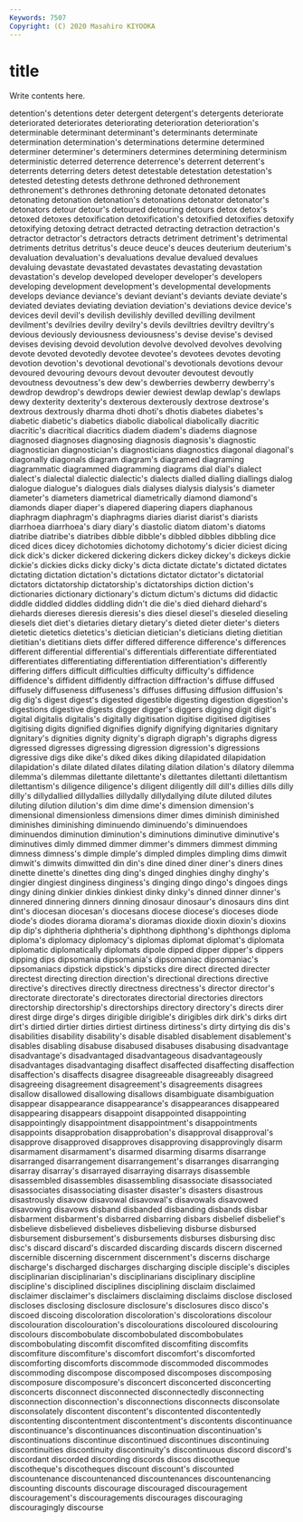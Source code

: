 ```yaml
---
Keywords: 7507
Copyright: (C) 2020 Masahiro KIYOOKA
---
```


# title

Write contents here.

 detention's detentions deter detergent detergent's detergents
deteriorate deteriorated deteriorates deteriorating deterioration deterioration's determinable determinant determinant's determinants
determinate determination determination's determinations determine determined determiner determiner's determiners determines
determining determinism deterministic deterred deterrence deterrence's deterrent deterrent's deterrents deterring
deters detest detestable detestation detestation's detested detesting detests dethrone dethroned
dethronement dethronement's dethrones dethroning detonate detonated detonates detonating detonation detonation's
detonations detonator detonator's detonators detour detour's detoured detouring detours detox
detox's detoxed detoxes detoxification detoxification's detoxified detoxifies detoxify detoxifying detoxing
detract detracted detracting detraction detraction's detractor detractor's detractors detracts detriment
detriment's detrimental detriments detritus detritus's deuce deuce's deuces deuterium deuterium's
devaluation devaluation's devaluations devalue devalued devalues devaluing devastate devastated devastates
devastating devastation devastation's develop developed developer developer's developers developing development
development's developmental developments develops deviance deviance's deviant deviant's deviants deviate
deviate's deviated deviates deviating deviation deviation's deviations device device's devices
devil devil's devilish devilishly devilled devilling devilment devilment's devilries devilry
devilry's devils deviltries deviltry deviltry's devious deviously deviousness deviousness's devise
devise's devised devises devising devoid devolution devolve devolved devolves devolving
devote devoted devotedly devotee devotee's devotees devotes devoting devotion devotion's
devotional devotional's devotionals devotions devour devoured devouring devours devout devouter
devoutest devoutly devoutness devoutness's dew dew's dewberries dewberry dewberry's dewdrop
dewdrop's dewdrops dewier dewiest dewlap dewlap's dewlaps dewy dexterity dexterity's
dexterous dexterously dextrose dextrose's dextrous dextrously dharma dhoti dhoti's dhotis
diabetes diabetes's diabetic diabetic's diabetics diabolic diabolical diabolically diacritic diacritic's
diacritical diacritics diadem diadem's diadems diagnose diagnosed diagnoses diagnosing diagnosis
diagnosis's diagnostic diagnostician diagnostician's diagnosticians diagnostics diagonal diagonal's diagonally diagonals
diagram diagram's diagramed diagraming diagrammatic diagrammed diagramming diagrams dial dial's
dialect dialect's dialectal dialectic dialectic's dialects dialled dialling diallings dialog
dialogue dialogue's dialogues dials dialyses dialysis dialysis's diameter diameter's diameters
diametrical diametrically diamond diamond's diamonds diaper diaper's diapered diapering diapers
diaphanous diaphragm diaphragm's diaphragms diaries diarist diarist's diarists diarrhoea diarrhoea's
diary diary's diastolic diatom diatom's diatoms diatribe diatribe's diatribes dibble
dibble's dibbled dibbles dibbling dice diced dices dicey dichotomies dichotomy
dichotomy's dicier diciest dicing dick dick's dicker dickered dickering dickers
dickey dickey's dickeys dickie dickie's dickies dicks dicky dicky's dicta
dictate dictate's dictated dictates dictating dictation dictation's dictations dictator dictator's
dictatorial dictators dictatorship dictatorship's dictatorships diction diction's dictionaries dictionary dictionary's
dictum dictum's dictums did didactic diddle diddled diddles diddling didn't
die die's died diehard diehard's diehards diereses dieresis dieresis's dies
diesel diesel's dieseled dieseling diesels diet diet's dietaries dietary dietary's
dieted dieter dieter's dieters dietetic dietetics dietetics's dietician dietician's dieticians
dieting dietitian dietitian's dietitians diets differ differed difference difference's differences
different differential differential's differentials differentiate differentiated differentiates differentiating differentiation differentiation's
differently differing differs difficult difficulties difficulty difficulty's diffidence diffidence's diffident
diffidently diffraction diffraction's diffuse diffused diffusely diffuseness diffuseness's diffuses diffusing
diffusion diffusion's dig dig's digest digest's digested digestible digesting digestion
digestion's digestions digestive digests digger digger's diggers digging digit digit's
digital digitalis digitalis's digitally digitisation digitise digitised digitises digitising digits
dignified dignifies dignify dignifying dignitaries dignitary dignitary's dignities dignity dignity's
digraph digraph's digraphs digress digressed digresses digressing digression digression's digressions
digressive digs dike dike's diked dikes diking dilapidated dilapidation dilapidation's
dilate dilated dilates dilating dilation dilation's dilatory dilemma dilemma's dilemmas
dilettante dilettante's dilettantes dilettanti dilettantism dilettantism's diligence diligence's diligent diligently
dill dill's dillies dills dilly dilly's dillydallied dillydallies dillydally dillydallying
dilute diluted dilutes diluting dilution dilution's dim dime dime's dimension
dimension's dimensional dimensionless dimensions dimer dimes diminish diminished diminishes diminishing
diminuendo diminuendo's diminuendoes diminuendos diminution diminution's diminutions diminutive diminutive's diminutives
dimly dimmed dimmer dimmer's dimmers dimmest dimming dimness dimness's dimple
dimple's dimpled dimples dimpling dims dimwit dimwit's dimwits dimwitted din
din's dine dined diner diner's diners dines dinette dinette's dinettes
ding ding's dinged dinghies dinghy dinghy's dingier dingiest dinginess dinginess's
dinging dingo dingo's dingoes dings dingy dining dinkier dinkies dinkiest
dinky dinky's dinned dinner dinner's dinnered dinnering dinners dinning dinosaur
dinosaur's dinosaurs dins dint dint's diocesan diocesan's diocesans diocese diocese's
dioceses diode diode's diodes diorama diorama's dioramas dioxide dioxin dioxin's
dioxins dip dip's diphtheria diphtheria's diphthong diphthong's diphthongs diploma diploma's
diplomacy diplomacy's diplomas diplomat diplomat's diplomata diplomatic diplomatically diplomats dipole
dipped dipper dipper's dippers dipping dips dipsomania dipsomania's dipsomaniac dipsomaniac's
dipsomaniacs dipstick dipstick's dipsticks dire direct directed directer directest directing
direction direction's directional directions directive directive's directives directly directness directness's
director director's directorate directorate's directorates directorial directories directors directorship directorship's
directorships directory directory's directs direr direst dirge dirge's dirges dirigible
dirigible's dirigibles dirk dirk's dirks dirt dirt's dirtied dirtier dirties
dirtiest dirtiness dirtiness's dirty dirtying dis dis's disabilities disability disability's
disable disabled disablement disablement's disables disabling disabuse disabused disabuses disabusing
disadvantage disadvantage's disadvantaged disadvantageous disadvantageously disadvantages disadvantaging disaffect disaffected disaffecting
disaffection disaffection's disaffects disagree disagreeable disagreeably disagreed disagreeing disagreement disagreement's
disagreements disagrees disallow disallowed disallowing disallows disambiguate disambiguation disappear disappearance
disappearance's disappearances disappeared disappearing disappears disappoint disappointed disappointing disappointingly disappointment
disappointment's disappointments disappoints disapprobation disapprobation's disapproval disapproval's disapprove disapproved disapproves
disapproving disapprovingly disarm disarmament disarmament's disarmed disarming disarms disarrange disarranged
disarrangement disarrangement's disarranges disarranging disarray disarray's disarrayed disarraying disarrays disassemble
disassembled disassembles disassembling disassociate disassociated disassociates disassociating disaster disaster's disasters
disastrous disastrously disavow disavowal disavowal's disavowals disavowed disavowing disavows disband
disbanded disbanding disbands disbar disbarment disbarment's disbarred disbarring disbars disbelief
disbelief's disbelieve disbelieved disbelieves disbelieving disburse disbursed disbursement disbursement's disbursements
disburses disbursing disc disc's discard discard's discarded discarding discards discern
discerned discernible discerning discernment discernment's discerns discharge discharge's discharged discharges
discharging disciple disciple's disciples disciplinarian disciplinarian's disciplinarians disciplinary discipline discipline's
disciplined disciplines disciplining disclaim disclaimed disclaimer disclaimer's disclaimers disclaiming disclaims
disclose disclosed discloses disclosing disclosure disclosure's disclosures disco disco's discoed
discoing discoloration discoloration's discolorations discolour discolouration discolouration's discolourations discoloured discolouring
discolours discombobulate discombobulated discombobulates discombobulating discomfit discomfited discomfiting discomfits discomfiture
discomfiture's discomfort discomfort's discomforted discomforting discomforts discommode discommoded discommodes discommoding
discompose discomposed discomposes discomposing discomposure discomposure's disconcert disconcerted disconcerting disconcerts
disconnect disconnected disconnectedly disconnecting disconnection disconnection's disconnections disconnects disconsolate disconsolately
discontent discontent's discontented discontentedly discontenting discontentment discontentment's discontents discontinuance discontinuance's
discontinuances discontinuation discontinuation's discontinuations discontinue discontinued discontinues discontinuing discontinuities discontinuity
discontinuity's discontinuous discord discord's discordant discorded discording discords discos discotheque
discotheque's discotheques discount discount's discounted discountenance discountenanced discountenances discountenancing discounting
discounts discourage discouraged discouragement discouragement's discouragements discourages discouraging discouragingly discourse
